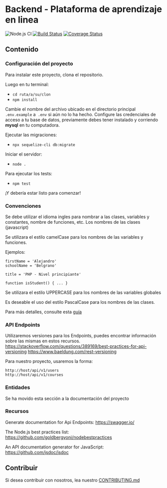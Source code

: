 # Backend - Plataforma de aprendizaje en linea

![Node.js CI](https://github.com/escuelavirtual/backend/workflows/Node.js%20CI/badge.svg?branch=dev)
[![Build Status](https://travis-ci.org/escuelavirtual/backend.svg?branch=master)](https://travis-ci.org/escuelavirtual/backend)
[![Coverage Status](https://coveralls.io/repos/github/escuelavirtual/backend/badge.svg?branch=dev)](https://coveralls.io/github/escuelavirtual/backend?branch=dev)
## Contenido

### Configuración del proyecto

Para instalar este proyecto, clona el repositorio.

Luego en tu terminal:
* `cd ruta/a/su/clon`
* `npm install`

Cambie el nombre del archivo ubicado en el directorio principal `.env.example` a` .env` si aún no lo ha hecho. Configure las credenciales de acceso a tu base de datos, previamente debes tener instalado y corriendo **mysql** en tu computadora.

Ejecutar las migraciones:

* `npx sequelize-cli db:migrate`

Iniciar el servidor:

* `node .`

Para ejecutar los tests:

* `npm test`


¡Y debería estar listo para comenzar!

### Convenciones

Se debe utilizar el idioma ingles para nombrar a las clases, variables y constantes, nombre de funciones, etc. Los nombres de las clases (javascript)

Se utilizara el estilo camelCase para los nombres de las variables y funciones.

Ejemplos:
```
firstName = 'Alejandro'
schoolName = 'Belgrano'

title = 'PHP - Nivel principiante'

function isStudent() { ... }
```

Se utilizara el estilo UPPERCASE para los nombres de las variables globales

Es deseable el uso del estilo PascalCase para los nombres de las clases.

Para más detalles, consulte esta [guía](https://google.github.io/styleguide/jsguide.html)

### API Endpoints

Utilizaremos versiones para los Endpoints, puedes encontrar información sobre las mismas en estos recursos.
https://stackoverflow.com/questions/389169/best-practices-for-api-versioning
https://www.baeldung.com/rest-versioning

Para nuestro proyecto, usaremos la forma:
```
http://host/api/v1/users
http://host/api/v1/courses
```


### Entidades

Se ha movido esta sección a la documentación del proyecto

### Recursos

Generate documentation for Api Endpoints: https://swagger.io/

The Node.js best practices list: https://github.com/goldbergyoni/nodebestpractices

An API documentation generator for JavaScript: https://github.com/jsdoc/jsdoc

## Contribuir

Si desea contribuir con nosotros, lea  nuestro [CONTRIBUTING.md](https://github.com/escuelavirtual/backend/blob/master/CONTRIBUTING.md)

